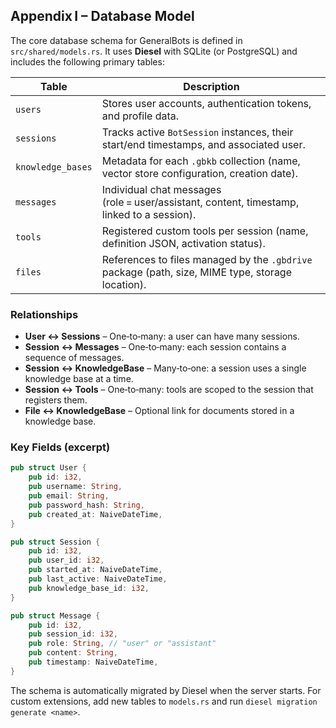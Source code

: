 ## Appendix I – Database Model

The core database schema for GeneralBots is defined in `src/shared/models.rs`. It uses **Diesel** with SQLite (or PostgreSQL) and includes the following primary tables:

| Table | Description |
|-------|-------------|
| `users` | Stores user accounts, authentication tokens, and profile data. |
| `sessions` | Tracks active `BotSession` instances, their start/end timestamps, and associated user. |
| `knowledge_bases` | Metadata for each `.gbkb` collection (name, vector store configuration, creation date). |
| `messages` | Individual chat messages (role = user/assistant, content, timestamp, linked to a session). |
| `tools` | Registered custom tools per session (name, definition JSON, activation status). |
| `files` | References to files managed by the `.gbdrive` package (path, size, MIME type, storage location). |

### Relationships
- **User ↔ Sessions** – One‑to‑many: a user can have many sessions.
- **Session ↔ Messages** – One‑to‑many: each session contains a sequence of messages.
- **Session ↔ KnowledgeBase** – Many‑to‑one: a session uses a single knowledge base at a time.
- **Session ↔ Tools** – One‑to‑many: tools are scoped to the session that registers them.
- **File ↔ KnowledgeBase** – Optional link for documents stored in a knowledge base.

### Key Fields (excerpt)

```rust
pub struct User {
    pub id: i32,
    pub username: String,
    pub email: String,
    pub password_hash: String,
    pub created_at: NaiveDateTime,
}

pub struct Session {
    pub id: i32,
    pub user_id: i32,
    pub started_at: NaiveDateTime,
    pub last_active: NaiveDateTime,
    pub knowledge_base_id: i32,
}

pub struct Message {
    pub id: i32,
    pub session_id: i32,
    pub role: String, // "user" or "assistant"
    pub content: String,
    pub timestamp: NaiveDateTime,
}
```

The schema is automatically migrated by Diesel when the server starts. For custom extensions, add new tables to `models.rs` and run `diesel migration generate <name>`.
